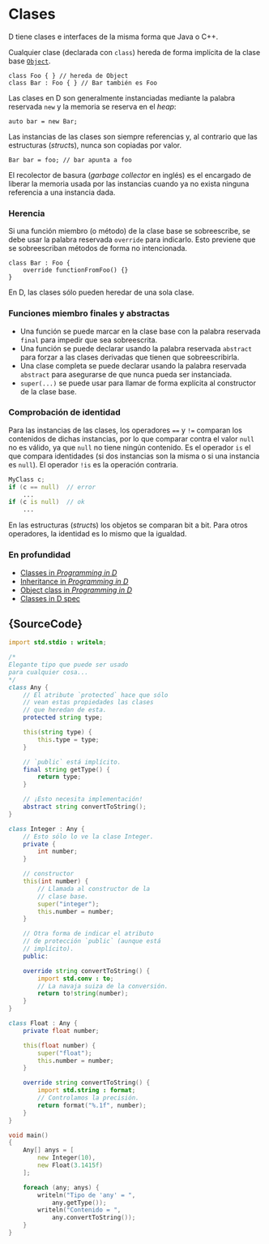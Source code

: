 # Clases

D tiene clases e interfaces de la misma forma que Java o C++. 

Cualquier clase (declarada con `class`) hereda de forma implícita de la clase
base [`Object`](https://dlang.org/phobos/object.html).

    class Foo { } // hereda de Object
    class Bar : Foo { } // Bar también es Foo

Las clases en D son generalmente instanciadas mediante la palabra reservada
`new` y la memoria se reserva en el *heap*:

    auto bar = new Bar;

Las instancias de las clases son siempre referencias y, al contrario que las
estructuras (*struct*s), nunca son copiadas por valor.

    Bar bar = foo; // bar apunta a foo

El recolector de basura (*garbage collector* en inglés) es el encargado de
liberar la memoria usada por las instancias cuando ya no exista ninguna
referencia a una instancia dada.

### Herencia

Si una función miembro (o método) de la clase base se sobreescribe, se debe
usar la palabra reservada `override` para indicarlo. Esto previene que se
sobreescriban métodos de forma no intencionada.

    class Bar : Foo {
        override functionFromFoo() {}
    }

En D, las clases sólo pueden heredar de una sola clase.

### Funciones miembro finales y abstractas

- Una función se puede marcar en la clase base con la palabra reservada `final`
para impedir que sea sobreescrita.
- Una función se puede declarar usando la palabra reservada `abstract` para
forzar a las clases derivadas que tienen que sobreescribirla.
- Una clase completa se puede declarar usando la palabra reservada `abstract`
para asegurarse de que nunca pueda ser instanciada.
- `super(...)` se puede usar para llamar de forma explícita al constructor de
la clase base.

### Comprobación de identidad

Para las instancias de las clases, los operadores `==` y `!=` comparan los
contenidos de dichas instancias, por lo que comparar contra el valor `null`
no es válido, ya que `null` no tiene ningún contenido. Es el operador `is`
el que compara identidades (si dos instancias son la misma o si una instancia
es `null`). El operador `!is` es la operación contraria.

```d
MyClass c;
if (c == null)  // error
    ...
if (c is null)  // ok
    ...
```

En las estructuras (*struct*s) los objetos se comparan bit a bit. Para otros
operadores, la identidad es lo mismo que la igualdad.

### En profundidad

- [Classes in _Programming in D_](http://ddili.org/ders/d.en/class.html)
- [Inheritance in _Programming in D_](http://ddili.org/ders/d.en/inheritance.html)
- [Object class in _Programming in D_](http://ddili.org/ders/d.en/object.html)
- [Classes in D spec](https://dlang.org/spec/class.html)

## {SourceCode}

```d
import std.stdio : writeln;

/*
Elegante tipo que puede ser usado
para cualquier cosa...
*/
class Any {
    // El atribute `protected` hace que sólo
    // vean estas propiedades las clases
    // que heredan de esta.
    protected string type;

    this(string type) {
        this.type = type;
    }

    // `public` está implícito.
    final string getType() {
        return type;
    }

    // ¡Esto necesita implementación!
    abstract string convertToString();
}

class Integer : Any {
    // Esto sólo lo ve la clase Integer.
    private {
        int number;
    }

    // constructor
    this(int number) {
        // Llamada al constructor de la
        // clase base.
        super("integer");
        this.number = number;
    }

    // Otra forma de indicar el atributo
    // de protección `public` (aunque está
    // implícito).
    public:

    override string convertToString() {
        import std.conv : to;
        // La navaja suiza de la conversión.
        return to!string(number);
    }
}

class Float : Any {
    private float number;

    this(float number) {
        super("float");
        this.number = number;
    }

    override string convertToString() {
        import std.string : format;
        // Controlamos la precisión.
        return format("%.1f", number);
    }
}

void main()
{
    Any[] anys = [
        new Integer(10),
        new Float(3.1415f)
    ];

    foreach (any; anys) {
        writeln("Tipo de 'any' = ",
            any.getType());
        writeln("Contenido = ",
            any.convertToString());
    }
}
```
